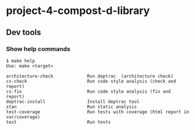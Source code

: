 # project-4-compost-d-library



## Dev tools

### Show help commands

```shell
$ make help
Use: make <target>

architecture-check             Run deptrac  (architecture check)
cs-check                       Run code style analysis (check and report)
cs-fix                         Run code style analysis (fix and report)
deptrac-install                Install deptrac tool
stan                           Run static analysis
test-coverage                  Run tests with coverage (html report in var/coverage)
test                           Run tests
```
